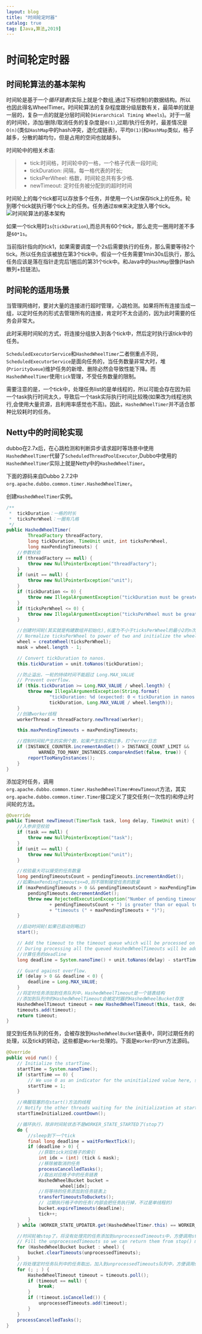 ```yaml
---
layout: blog
title: "时间轮定时器"
catalog: true
tag: [Java,算法,2019]
---
```

# 时间轮定时器

## 时间轮算法的基本架构
时间轮是基于一个*循环链表*(实际上就是个数组,通过下标控制)的数据结构。所以也因此得名WheelTimer。时间轮算法的复杂程度跟分级层数有关，最简单的就是一层的，复杂一点的就是分层时间轮(`Hierarchical Timing Wheels`)。对于一层的时间轮，添加/删除/取消任务的复杂度是`O(1)`,过期/执行任务时，最差情况是`O(n)`(类似`HashMap`中的hash冲突，退化成链表)，平均`O(1)`(和`HashMap`类似，格子越多，分散的越均匀，但是占用的空间也就越多)。

时间轮中的相关术语:
> + tick:时间格，时间轮中的一格，一个格子代表一段时间;
> + tickDuration: 间隔，每一格代表的时长;
> + ticksPerWheel: 格数，时间轮总共有多少格.
> + newTimeout: 定时任务被分配到的超时时间

时间轮上的每个tick都可以存放多个任务，并使用一个List保存tick上的任务。轮到哪个tick就执行哪个tick上的任务。任务通过`取模`来决定放入哪个tick。
![时间轮算法的基本架构](https://raw.githubusercontent.com/RussXia/RussXia.github.io/master/_pic/time_wheel.jpg)

如果一个tick用时`1s`(`tickDuration`),而总共有60个tick，那么走完一圈用时差不多是`60*1s`。

当前指针指向的tick1，如果需要调度一个2s后需要执行的任务，那么需要等待2个tick。所以任务应该被放在第3个tick中。假设一个任务需要1min30s后执行，那么任务应该是落在指针走完后1圈后的第31个tick中。和Java中的`HashMap`很像(Hash散列+拉链法)。

## 时间轮的适用场景
当管理网络时，要对大量的连接进行超时管理，心跳检测。如果将所有连接当成一组，以定时任务的形式去管理所有的连接，肯定时不太合适的，因为此时需要的任务会非常大。

此时采用时间轮的方式，将连接分组放入到各个tick中，然后定时执行该tick中的任务。

`ScheduledExecutorService`和`HashedWheelTimer`二者侧重点不同，`ScheduledExecutorService`是面向任务的，当任务数量非常大时，堆(`PriorityQueue`)维护任务的新增、删除必然会导致性能下降。而`HashedWheelTimer`使用`tick`管理，不受任务数量的限制。

需要注意的是，一个tick中，处理任务list的是单线程的，所以可能会存在因为前一个task执行时间太久，导致后一个task实际执行时间比较晚(如果改为线程池执行,会使用大量资源，且利用率感觉也不高)。因此，`HashedWheelTimer`并不适合那种比较耗时的任务。

## Netty中的时间轮实现
dubbo在2.7x后，在心跳检测和判断异步请求超时等场景中使用`HashedWheelTimer`代替了`ScheduledThreadPoolExecutor`,Dubbo中使用的`HashedWheelTimer`实际上就是Netty中的`HashedWheelTimer`。

下面的源码来自Dubbo 2.7.2中`org.apache.dubbo.common.timer.HashedWheelTimer`。

创建`HashedWheelTimer`实例。
```java
/**
 *  tickDuration：一格的时长
 *  ticksPerWheel：一圈有几格
 */
public HashedWheelTimer(
        ThreadFactory threadFactory,
        long tickDuration, TimeUnit unit, int ticksPerWheel,
        long maxPendingTimeouts) {
    //参数校验
    if (threadFactory == null) {
        throw new NullPointerException("threadFactory");
    }
    if (unit == null) {
        throw new NullPointerException("unit");
    }
    if (tickDuration <= 0) {
        throw new IllegalArgumentException("tickDuration must be greater than 0: " + tickDuration);
    }
    if (ticksPerWheel <= 0) {
        throw new IllegalArgumentException("ticksPerWheel must be greater than 0: " + ticksPerWheel);
    }

    //创建时间轮(其实就是构建数组并初始化),长度为不小于ticksPerWheel的最小2的n次方
    // Normalize ticksPerWheel to power of two and initialize the wheel.
    wheel = createWheel(ticksPerWheel);
    mask = wheel.length - 1;

    // Convert tickDuration to nanos.
    this.tickDuration = unit.toNanos(tickDuration);

    //防止溢出，一轮的持续时间不能超过 Long.MAX_VALUE
    // Prevent overflow.
    if (this.tickDuration >= Long.MAX_VALUE / wheel.length) {
        throw new IllegalArgumentException(String.format(
                "tickDuration: %d (expected: 0 < tickDuration in nanos < %d",
                tickDuration, Long.MAX_VALUE / wheel.length));
    }
    //创建worker线程
    workerThread = threadFactory.newThread(worker);

    this.maxPendingTimeouts = maxPendingTimeouts;

    //控制时间轮产生的实例个数，如果产生的实例过多，打个error日志
    if (INSTANCE_COUNTER.incrementAndGet() > INSTANCE_COUNT_LIMIT &&
            WARNED_TOO_MANY_INSTANCES.compareAndSet(false, true)) {
        reportTooManyInstances();
    }
}
```
添加定时任务，调用`org.apache.dubbo.common.timer.HashedWheelTimer#newTimeout`方法，其实`org.apache.dubbo.common.timer.Timer`接口定义了提交任务(一次性的)和停止时间轮的方法。
```java
@Override
public Timeout newTimeout(TimerTask task, long delay, TimeUnit unit) {
    //入参非空校验
    if (task == null) {
        throw new NullPointerException("task");
    }
    if (unit == null) {
        throw new NullPointerException("unit");
    }

    //校验最大可以接受的任务数量
    long pendingTimeoutsCount = pendingTimeouts.incrementAndGet();
    //如果maxPendingTimeouts<=0,则不限制接受任务的数量
    if (maxPendingTimeouts > 0 && pendingTimeoutsCount > maxPendingTimeouts) {
        pendingTimeouts.decrementAndGet();
        throw new RejectedExecutionException("Number of pending timeouts ("
                + pendingTimeoutsCount + ") is greater than or equal to maximum allowed pending "
                + "timeouts (" + maxPendingTimeouts + ")");
    }

    //启动时间轮(如果已启动则略过)
    start();

    // Add the timeout to the timeout queue which will be processed on the next tick.
    // During processing all the queued HashedWheelTimeouts will be added to the correct HashedWheelBucket.
    //计算任务的deadline
    long deadline = System.nanoTime() + unit.toNanos(delay) - startTime;

    // Guard against overflow.
    if (delay > 0 && deadline < 0) {
        deadline = Long.MAX_VALUE;
    }
    //将定时任务添加到任务队列中，HashedWheelTimeout是一个链表结构
    //添加到队列中的HashedWheelTimeout会被定时器的HashedWheelBucket存放
    HashedWheelTimeout timeout = new HashedWheelTimeout(this, task, deadline);
    timeouts.add(timeout);
    return timeout;
}
```
提交到任务队列的任务，会被存放到`HashedWheelBucket`链表中，同时过期任务的处理，以及tick的转动，这些都是`Worker`处理的。下面是`Worker`的run方法源码。
```java
@Override
public void run() {
    // Initialize the startTime.
    startTime = System.nanoTime();
    if (startTime == 0) {
        // We use 0 as an indicator for the uninitialized value here, so make sure it's not 0 when initialized.
        startTime = 1;
    }

    //唤醒阻塞的在start()方法的线程
    // Notify the other threads waiting for the initialization at start().
    startTimeInitialized.countDown();

    //循环执行，除非时间轮状态不是WORKER_STATE_STARTED了(stop了)
    do {
        //sleep到下一个tick
        final long deadline = waitForNextTick();
        if (deadline > 0) {
            //获取tick对应格子的索引
            int idx = (int) (tick & mask);
            //移除被取消的任务
            processCancelledTasks();
            //取出对应格子中的任务链表
            HashedWheelBucket bucket =
                    wheel[idx];
            //将等待的任务添加到任务链表上
            transferTimeoutsToBuckets();
            // 过期执行格子中的任务(内部会把任务执行掉，不过是单线程的)
            bucket.expireTimeouts(deadline);
            tick++;
        }
    } while (WORKER_STATE_UPDATER.get(HashedWheelTimer.this) == WORKER_STATE_STARTED);

    //时间轮被stop了，将没有处理完的任务添加到unprocessedTimeouts中，方便调用stop方法时获取
    // Fill the unprocessedTimeouts so we can return them from stop() method.
    for (HashedWheelBucket bucket : wheel) {
        bucket.clearTimeouts(unprocessedTimeouts);
    }
    //将处理定时任务队列中的任务取出，加入到unprocessedTimeouts队列中，方便调用stop方法时获取
    for (; ; ) {
        HashedWheelTimeout timeout = timeouts.poll();
        if (timeout == null) {
            break;
        }
        if (!timeout.isCancelled()) {
            unprocessedTimeouts.add(timeout);
        }
    }
    processCancelledTasks();
}
```

